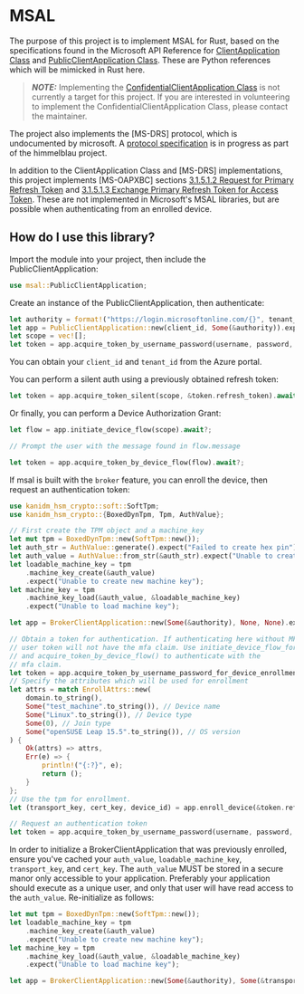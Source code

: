 MSAL
====

The purpose of this project is to implement MSAL for Rust, based on the specifications found in the Microsoft API Reference for [ClientApplication Class](https://learn.microsoft.com/en-us/python/api/msal/msal.application.clientapplication?view=msal-py-latest) and [PublicClientApplication Class](https://learn.microsoft.com/en-us/python/api/msal/msal.application.publicclientapplication?view=msal-py-latest). These are Python references which will be mimicked in Rust here.

> **_NOTE:_**  Implementing the [ConfidentialClientApplication Class](https://learn.microsoft.com/en-us/python/api/msal/msal.application.confidentialclientapplication?view=msal-py-latest) is not currently a target for this project. If you are interested in volunteering to implement the ConfidentialClientApplication Class, please contact the maintainer.

The project also implements the [MS-DRS] protocol, which is undocumented by
microsoft. A [protocol specification](https://github.com/himmelblau-idm/aad-join-spec/releases/latest)
is in progress as part of the himmelblau project.

In addition to the ClientApplication Class and [MS-DRS] implementations, this project implements [MS-OAPXBC] sections [3.1.5.1.2 Request for Primary Refresh Token](https://learn.microsoft.com/en-us/openspecs/windows_protocols/ms-oapxbc/d32d5cd0-05d4-4ec2-8bcc-ac29ce711c23) and [3.1.5.1.3 Exchange Primary Refresh Token for Access Token](https://learn.microsoft.com/en-us/openspecs/windows_protocols/ms-oapxbc/06e2bf0d-8cea-4b11-ad78-d212330ebda9). These are not implemented in Microsoft's MSAL libraries, but are possible when authenticating from an enrolled device.

How do I use this library?
--------------------------

Import the module into your project, then include the PublicClientApplication:

```Rust
use msal::PublicClientApplication;
```

Create an instance of the PublicClientApplication, then authenticate:

```Rust
let authority = format!("https://login.microsoftonline.com/{}", tenant_id);
let app = PublicClientApplication::new(client_id, Some(&authority)).expect("Failed creating app");
let scope = vec![];
let token = app.acquire_token_by_username_password(username, password, scope).await?;
```

You can obtain your `client_id` and `tenant_id` from the Azure portal.

You can perform a silent auth using a previously obtained refresh token:

```Rust
let token = app.acquire_token_silent(scope, &token.refresh_token).await?;
```

Or finally, you can perform a Device Authorization Grant:

```Rust
let flow = app.initiate_device_flow(scope).await?;

// Prompt the user with the message found in flow.message

let token = app.acquire_token_by_device_flow(flow).await?;
```

If msal is built with the `broker` feature, you can enroll the device, then request an authentication token:

```Rust
use kanidm_hsm_crypto::soft::SoftTpm;
use kanidm_hsm_crypto::{BoxedDynTpm, Tpm, AuthValue};

// First create the TPM object and a machine_key
let mut tpm = BoxedDynTpm::new(SoftTpm::new());
let auth_str = AuthValue::generate().expect("Failed to create hex pin");
let auth_value = AuthValue::from_str(&auth_str).expect("Unable to create auth value");
let loadable_machine_key = tpm
    .machine_key_create(&auth_value)
    .expect("Unable to create new machine key");
let machine_key = tpm
    .machine_key_load(&auth_value, &loadable_machine_key)
    .expect("Unable to load machine key");

let app = BrokerClientApplication::new(Some(&authority), None, None).expect("Failed creating app");

// Obtain a token for authentication. If authenticating here without MFA, the PRT and
// user token will not have the mfa claim. Use initiate_device_flow_for_device_enrollment()
// and acquire_token_by_device_flow() to authenticate with the
// mfa claim.
let token = app.acquire_token_by_username_password_for_device_enrollment(username, password).await?;
// Specify the attributes which will be used for enrollment
let attrs = match EnrollAttrs::new(
    domain.to_string(),
    Some("test_machine".to_string()), // Device name
    Some("Linux".to_string()), // Device type
    Some(0), // Join type
    Some("openSUSE Leap 15.5".to_string()), // OS version
) {
    Ok(attrs) => attrs,
    Err(e) => {
        println!("{:?}", e);
        return ();
    }
};
// Use the tpm for enrollment.
let (transport_key, cert_key, device_id) = app.enroll_device(&token.refresh_token, attrs, &mut tpm, &machine_key).await?;

// Request an authentication token
let token = app.acquire_token_by_username_password(username, password, scope, &mut tpm, &machine_key).await?;
```

In order to initialize a BrokerClientApplication that was previously enrolled, ensure you've cached your `auth_value`, `loadable_machine_key`, `transport_key`, and `cert_key`. The `auth_value` MUST be stored in a secure manor only accessible to your application. Preferably your application should execute as a unique user, and only that user will have read access to the `auth_value`. Re-initialize as follows:

```Rust
let mut tpm = BoxedDynTpm::new(SoftTpm::new());
let loadable_machine_key = tpm
    .machine_key_create(&auth_value)
    .expect("Unable to create new machine key");
let machine_key = tpm
    .machine_key_load(&auth_value, &loadable_machine_key)
    .expect("Unable to load machine key");

let app = BrokerClientApplication::new(Some(&authority), Some(&transport_key), Some(&cert_key)).expect("Failed creating app");
```
